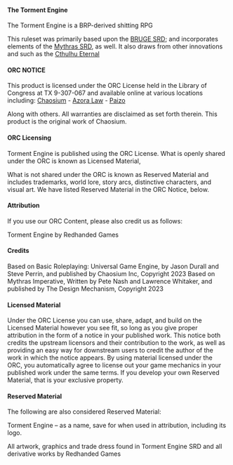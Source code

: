 #### The Torment Engine

The Torment Engine is a BRP-derived shitting RPG


This ruleset was primarily based upon the [BRUGE SRD](https://brpugesrd.xyz/#); and incorporates elements of the [Mythras SRD](https://srd.mythras.net), as well.
It also draws from other innovations and such as the [Cthulhu Eternal](https://cthulhueternal.com)

#### ORC NOTICE

This product is licensed under the ORC License held in the Library of Congress at TX 9-307-067 and available online at various locations including:
[Chaosium](https://www.chaosium.com/orclicense) - [Azora Law](https://www.azoralaw.com/orclicense) - [Paizo](https://paizo.com/orclicense)
  
Along with others. All warranties are disclaimed as set forth therein. This product is the original work of Chaosium.

#### ORC Licensing
Torment Engine is published using the ORC License. What is openly shared under the ORC is known as Licensed Material, 

What is not shared under the ORC is known as Reserved Material and includes trademarks, world lore, story arcs, distinctive characters, and visual art. We have listed Reserved Material in the ORC Notice, below.

#### Attribution
If you use our ORC Content, please also credit us as follows:

Torment Engine by Redhanded Games

#### Credits
Based on Basic Roleplaying: Universal Game Engine, by Jason Durall and Steve Perrin, and published by Chaosium Inc, Copyright 2023
Based on Mythras Imperative, Written by Pete Nash and Lawrence Whitaker, and published by The Design Mechanism, Copyright 2023

#### Licensed Material
Under the ORC License you can use, share, adapt, and build on the Licensed Material however you see fit, so long as you give proper attribution in the form of a notice in your published work. This notice both credits the upstream licensors and their contribution to the work, as well as providing an easy way for downstream users to credit the author of the work in which the notice appears. By using material licensed under the ORC, you automatically agree to license out your game mechanics in your published work under the same terms. If you develop your own Reserved Material, that is your exclusive property.

#### Reserved Material
The following are also considered Reserved Material:

Torment Engine – as a name, save for when used in attribution, including its logo.

All artwork, graphics and trade dress found in Torment Engine SRD and all derivative works by Redhanded Games
